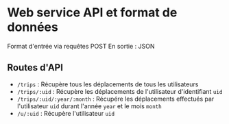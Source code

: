 # Web service API et format de données

Format d'entrée via requêtes POST
En sortie : JSON

## Routes d'API
* `/trips` : Récupère tous les déplacements de tous les utilisateurs
* `/trips/:uid` : Récupère les déplacements de l'utilisateur d'identifiant `uid`
* `/trips/:uid/:year/:month` : Récupére les déplacements effectués par l'utilisateur `uid` durant l'année `year` et le mois `month`
* `/u/:uid` : Récupère l'utilisateur `uid`
